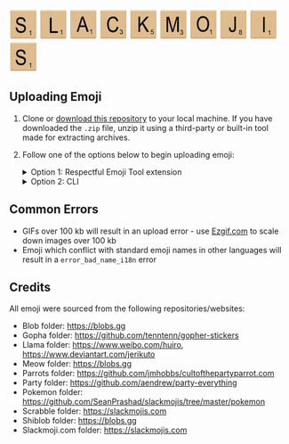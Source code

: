 ![S](./examples/l-s.jpg) ![L](./examples/l-l.jpg) ![A](./examples/l-a.jpg)
![C](./examples/l-c.jpg) ![K](./examples/l-k.jpg) ![M](./examples/l-m.jpg)
![O](./examples/l-o.jpg) ![J](./examples/l-j.jpg) ![I](./examples/l-i.jpg) ![S](./examples/l-s.jpg)

## Uploading Emoji

1. Clone or [download this
   repository](https://github.com/SeanPrashad/slackmojis/archive/master.zip) to
   your local machine. If you have downloaded the `.zip` file, unzip it using a
   third-party or built-in tool made for extracting archives.
1. Follow one of the options below to begin uploading emoji:

   <details>
   <summary>Option 1: Respectful Emoji Tool extension</summary>

   _Note_: This tool has been adapted from the [Neutral Face Emoji Tool](https://github.com/Fauntleroy/neutral-face-emoji-tools) and now lives
   here: https://github.com/SeanPrashad/respectful-emoji-tool#respectful-emoji-tool

   1. Open Chrome and browse to `chrome://extensions/`
   1. Click on the `Load unpacked` button and select the `extension` folder from
      within this repo
   1. Navigate to `mySlackWorkspaceURL/customize/emoji`, where `mySlackWorkspaceURL` is the URL of your Slack workspace to begin uploading emoji

   **Note**: 20 emoji will be uploaded per minute - be patient!

   </details>

   <details>
   <summary>Option 2: CLI</summary>

   1. Install [slack-emoji-upload](https://github.com/sgreben/slack-emoji-upload)
   1. Get an `xoxs-*` Slack token following
      [these instructions](https://github.com/jackellenberger/emojme#finding-a-slack-token).
      (The team/email/password approach has never worked for me, but token works great.)
   1. Stick the token in a variable, to keep it out of your shell history:
      ```
      $ read -s TOKEN
      [paste token and hit enter]
      ```
   1. Change to the directory you want to import emoji from
   1. Import them like so, substituting the name of your slack workspace. The `xargs` works
      around an open-files bug I encountered, and the rate-limit (one every 4s or 15/minute)
      is just under Slack's reported 20-request-per-minute limit.
      ```
      $ ls -1 | xargs -n 20 slack-emoji-upload -team YOUR_SLACK_TEAM -token $TOKEN -rate-limit 4s
      ```

   </details>

## Common Errors

- GIFs over 100 kb will result in an upload error - use
  [Ezgif.com](https://ezgif.com/optimize) to scale down images over 100 kb
- Emoji which conflict with standard emoji names in other languages will
  result in a `error_bad_name_i18n` error

## Credits

All emoji were sourced from the following repositories/websites:

- Blob folder: https://blobs.gg
- Gopha folder: https://github.com/tenntenn/gopher-stickers
- Llama folder: https://www.weibo.com/huiro, https://www.deviantart.com/jerikuto
- Meow folder: https://blobs.gg
- Parrots folder: https://github.com/jmhobbs/cultofthepartyparrot.com
- Party folder: https://github.com/aendrew/party-everything
- Pokemon folder: https://github.com/SeanPrashad/slackmojis/tree/master/pokemon
- Scrabble folder: https://slackmojis.com
- Shiblob folder: https://blobs.gg
- Slackmoji.com folder: https://slackmojis.com
